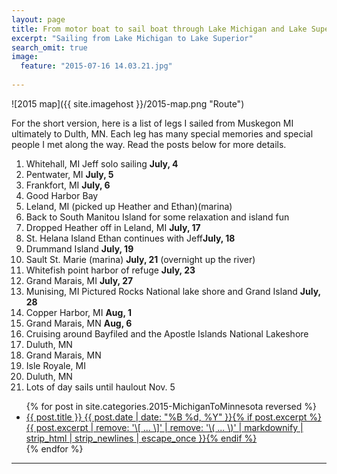 ```yaml
---
layout: page
title: From motor boat to sail boat through Lake Michigan and Lake Superior
excerpt: "Sailing from Lake Michigan to Lake Superior"
search_omit: true
image:
  feature: "2015-07-16 14.03.21.jpg"
  
---
```

![2015 map]({{ site.imagehost }}/2015-map.png "Route")

For the short version, here is a list of legs I sailed from Muskegon MI ultimately to Dulth, MN. Each leg has many special memories and special people I met along the way. Read the posts below for more details.

  1. Whitehall, MI Jeff solo sailing **July, 4**
  2. Pentwater, MI **July, 5**
  3. Frankfort, MI **July, 6**
  4. Good Harbor Bay 
  5. Leland, MI (picked up Heather and Ethan)(marina)
  6. Back to South Manitou Island for some relaxation and island fun
  7. Dropped Heather off in Leland, MI **July, 17**
  8. St. Helana Island Ethan continues with Jeff**July, 18**
  9. Drummand Island **July, 19**
  10. Sault St. Marie (marina) **July, 21** (overnight up the river)
  11. Whitefish point harbor of refuge **July, 23**
  12. Grand Marais, MI **July, 27**
  13. Munising, MI Pictured Rocks National lake shore and Grand Island **July, 28**
  14. Copper Harbor, MI **Aug, 1**
  15. Grand Marais, MN **Aug, 6**
  16. Cruising around Bayfiled and the Apostle Islands National Lakeshore
  17. Duluth, MN
  18. Grand Marais, MN
  19. Isle Royale, MI
  20. Duluth, MN
  21. Lots of day sails until haulout Nov. 5


<ul class="post-list">
{% for post in site.categories.2015-MichiganToMinnesota reversed %} 
  <li><article><a href="{{ site.url }}{{ post.url }}">{{ post.title }} <span class="entry-date"><time datetime="{{ post.date | date_to_xmlschema }}">{{ post.date | date: "%B %d, %Y" }}</time></span>{% if post.excerpt %} <span class="excerpt">{{ post.excerpt | remove: '\[ ... \]' | remove: '\( ... \)' | markdownify | strip_html | strip_newlines | escape_once }}</span>{% endif %}</a></article></li>
{% endfor %}
</ul>

-----------



